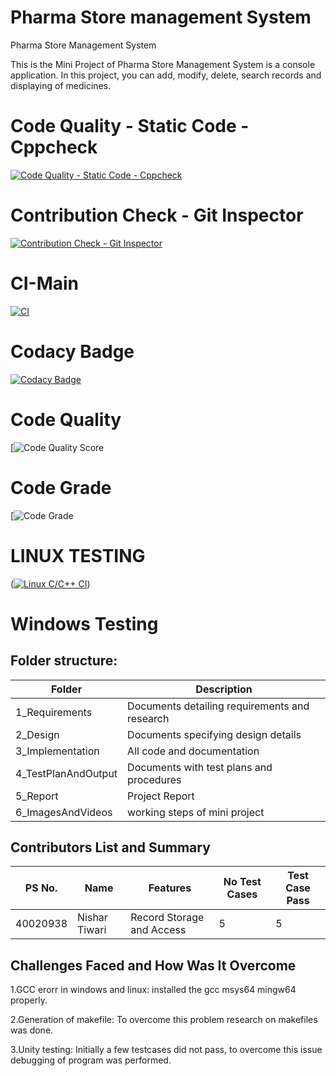 # Pharma Store management System

Pharma Store Management System

This is the Mini Project of Pharma Store Management System is a console application. In this project, you can add, modify, delete, search records and displaying of medicines.


# Code Quality - Static Code - Cppcheck
[![Code Quality - Static Code - Cppcheck](https://github.com/TiwariNishar/M1_Application_PharmaStore_Management_System/actions/workflows/cppcheck.yml/badge.svg)](https://github.com/TiwariNishar/M1_Application_PharmaStore_Management_System/actions/workflows/cppcheck.yml)

# Contribution Check - Git Inspector
[![Contribution Check - Git Inspector](https://github.com/TiwariNishar/M1_Application_PharmaStore_Management_System/actions/workflows/gitinspector.yml/badge.svg)](https://github.com/TiwariNishar/M1_Application_PharmaStore_Management_System/actions/workflows/gitinspector.yml)


# CI-Main
[![CI](https://github.com/TiwariNishar/M1_Application_PharmaStore_Management_System/actions/workflows/main.yml/badge.svg)](https://github.com/TiwariNishar/M1_Application_PharmaStore_Management_System/actions/workflows/main.yml)

# Codacy Badge
[![Codacy Badge](https://app.codacy.com/project/badge/Grade/a92d9b61587b425f982fa589cde41401)](https://www.codacy.com/gh/TiwariNishar/M1_Application_PharmaStore_Management_System/dashboard?utm_source=github.com&amp;utm_medium=referral&amp;utm_content=TiwariNishar/M1_Application_PharmaStore_Management_System&amp;utm_campaign=Badge_Grade)

# Code Quality
[![Code Quality Score](https://api.codiga.io/project/29921/score/svg)

# Code Grade
[![Code Grade](https://api.codiga.io/project/29921/status/svg)
# LINUX TESTING
([![Linux C/C++ CI](https://github.com/TiwariNishar/M1_Application_PharmaStore_Management_System/actions/workflows/Linux_c-cpp.yml/badge.svg)](https://github.com/TiwariNishar/M1_Application_PharmaStore_Management_System/actions/workflows/Linux_c-cpp.yml))

# Windows Testing


## Folder structure:
|Folder|	Description|
|------|-------------|
|1_Requirements|	Documents detailing requirements and research|
|2_Design|	Documents specifying design details|
|3_Implementation|	All code and documentation|
|4_TestPlanAndOutput|	Documents with test plans and procedures|
|5_Report|	Project Report|
|6_ImagesAndVideos|	working steps of mini project|




## Contributors List and Summary
|PS No.|	Name|	Features|	No Test Cases|	Test Case Pass|
|-------|--------|------------|--------|------------|
|40020938|Nishar Tiwari|	Record Storage and Access|	5	|5|

## Challenges Faced and How Was It Overcome
1.GCC erorr in windows and linux: installed the gcc msys64 mingw64 properly.

2.Generation of makefile: To overcome this problem research on makefiles was done.

3.Unity testing: Initially a few testcases did not pass, to overcome this issue debugging of program was performed.
